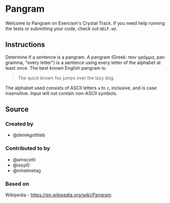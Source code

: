# Pangram

Welcome to Pangram on Exercism's Crystal Track.
If you need help running the tests or submitting your code, check out `HELP.md`.

## Instructions

Determine if a sentence is a pangram. A pangram (Greek: παν γράμμα, pan gramma,
"every letter") is a sentence using every letter of the alphabet at least once.
The best known English pangram is:
> The quick brown fox jumps over the lazy dog.

The alphabet used consists of ASCII letters `a` to `z`, inclusive, and is case
insensitive. Input will not contain non-ASCII symbols.

## Source

### Created by

- @derekgottlieb

### Contributed to by

- @amscotti
- @issyl0
- @mhelmetag

### Based on

Wikipedia - https://en.wikipedia.org/wiki/Pangram